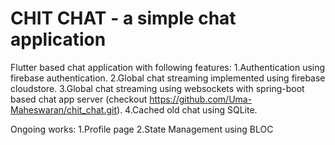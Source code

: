 # CHIT CHAT - a simple chat application
Flutter based chat application with following features:
  1.Authentication using firebase authentication.
  2.Global chat streaming implemented using firebase cloudstore.
  3.Global chat streaming using websockets with spring-boot based chat app server (checkout https://github.com/Uma-Maheswaran/chit_chat.git).
  4.Cached old chat using SQLite.
 
 Ongoing works:
  1.Profile page
  2.State Management using BLOC
